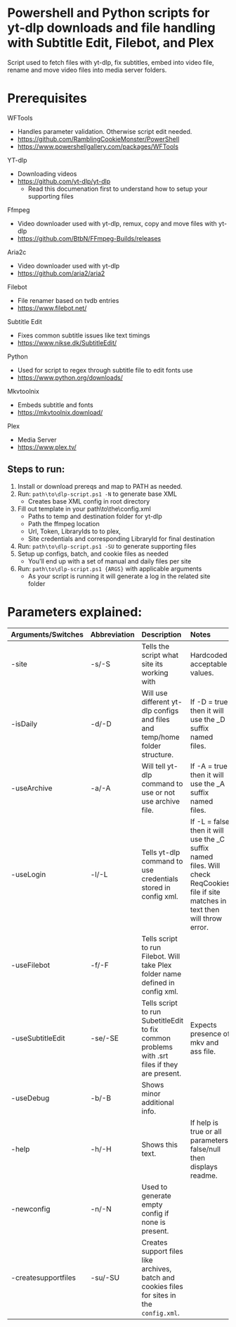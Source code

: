 # Powershell and Python scripts for yt-dlp downloads and file handling with Subtitle Edit, Filebot, and Plex
Script used to fetch files with yt-dlp, fix subtitles, embed into video file, rename and move video files into media server folders.
# Prerequisites
WFTools
- Handles parameter validation. Otherwise script edit needed.
- https://github.com/RamblingCookieMonster/PowerShell
- https://www.powershellgallery.com/packages/WFTools

YT-dlp
- Downloading videos
- https://github.com/yt-dlp/yt-dlp
  - Read this documenation first to understand how to setup your supporting files

Ffmpeg
- Video downloader used with yt-dlp, remux, copy and move files with yt-dlp
- https://github.com/BtbN/FFmpeg-Builds/releases

Aria2c
- Video downloader used with yt-dlp
- https://github.com/aria2/aria2

Filebot
- File renamer based on tvdb entries
- https://www.filebot.net/

Subtitle Edit
- Fixes common subtitle issues like text timings
- https://www.nikse.dk/SubtitleEdit/

Python
- Used for script to regex through subtitle file to edit fonts use
- https://www.python.org/downloads/

Mkvtoolnix
- Embeds subtitle and fonts
- https://mkvtoolnix.download/

Plex
- Media Server
- https://www.plex.tv/
## Steps to run:
1. Install or download prereqs and map to PATH as needed.
2. Run: `path\to\dlp-script.ps1 -N` to generate base XML
   - Creates base XML config in root directory
3. Fill out template in your path\to\the\config.xml
   - Paths to temp and destination folder for yt-dlp
   - Path the ffmpeg location
   - Url, Token, LibraryIds to to plex, 
   - Site credentials and corresponding LibraryId for final destination
4. Run: `path\to\dlp-script.ps1 -SU` to generate supporting files
5. Setup up configs, batch, and cookie files as needed
   - You'll end up with a set of manual and daily files per site
6. Run: `path\to\dlp-script.ps1 {ARGS}` with applicable arguments
   - As your script is running it will generate a log in the related site folder
# Parameters explained:
| Arguments/Switches | Abbreviation | Description|Notes|
 :--- | :--- | :--- | :--- |
|-site|-s/-S|Tells the script what site its working with|Hardcoded acceptable values.|
|-isDaily|-d/-D|Will use different yt-dlp configs and files and temp/home folder structure.| If -D = true then it will use the \_D suffix named files.|
|-useArchive|-a/-A|Will tell yt-dlp command to use or not use archive file.| If -A = true then it will use the \_A suffix named files.|
|-useLogin|-l/-L|Tells yt-dlp command to use credentials stored in config xml.| If -L = false then it will use the \_C suffix named files. Will check ReqCookies file if site matches in text then will throw error.|
|-useFilebot|-f/-F|Tells script to run Filebot. Will take Plex folder name defined in config xml.| |
|-useSubtitleEdit|-se/-SE|Tells script to run SubetitleEdit to fix common problems with .srt files if they are present.| Expects presence of mkv and ass file.|
|-useDebug|-b/-B| Shows minor additional info.| |
|-help|-h/-H|Shows this text.| If help is true or all parameters false/null then displays readme. |
|-newconfig|-n/-N|Used to generate empty config if none is present.| |
|-createsupportfiles|-su/-SU|Creates support files like archives, batch and cookies files for sites in the `config.xml`.| |